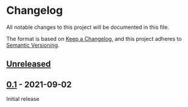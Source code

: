 # Changelog

All notable changes to this project will be documented in this file.

The format is based on [Keep a Changelog](https://keepachangelog.com/en/1.0.0/),
and this project adheres to [Semantic Versioning](https://semver.org/spec/v2.0.0.html).

## [Unreleased]



## [0.1] - 2021-09-02
Initial release


[Unreleased]: https://github.com/asispts/http-accept/compare/v0.1...HEAD
[0.1]: https://github.com/asispts/http-accept/releases/tag/v0.1
